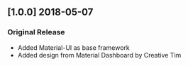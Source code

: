 ## [1.0.0] 2018-05-07
### Original Release
- Added Material-UI as base framework
- Added design from Material Dashboard by Creative Tim
